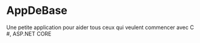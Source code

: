 # AppDeBase
Une petite application pour aider tous ceux qui veulent commencer avec C #, ASP.NET CORE
